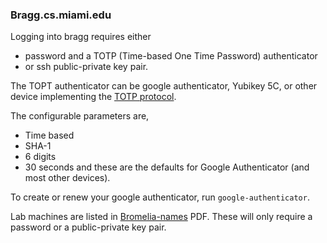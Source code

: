 ### Bragg.cs.miami.edu

Logging into bragg requires either
- password and a TOTP (Time-based One Time Password) authenticator
- or ssh public-private key pair.

The TOPT authenticator can be google authenticator, Yubikey 5C, or other device implementing the [TOTP protocol](https://www.rfc-editor.org/rfc/rfc6238).

The configurable parameters are, 
- Time based
- SHA-1
- 6 digits
- 30 seconds
and these are the defaults for Google Authenticator (and most other devices).

To create or renew your google authenticator, run `google-authenticator`.

Lab machines are listed in [Bromelia-names](https://github.com/csc-department/info/blob/main/csc-colors-names-map.pdf) PDF. These will only require a password or a public-private key pair.

